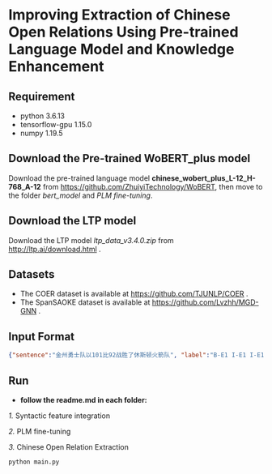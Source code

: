 # Improving Extraction of Chinese Open Relations Using Pre-trained Language Model and Knowledge Enhancement



## Requirement
* python 3.6.13
* tensorflow-gpu 1.15.0
* numpy 1.19.5

## Download the Pre-trained WoBERT_plus model

Download the pre-trained language model  **chinese_wobert_plus_L-12_H-768_A-12** 
from https://github.com/ZhuiyiTechnology/WoBERT, then move to the folder *bert_model* and *PLM fine-tuning*. 

## Download the LTP model
Download the LTP model *ltp_data_v3.4.0.zip* from http://ltp.ai/download.html .

## Datasets
* The COER dataset is available at https://github.com/TJUNLP/COER .
* The SpanSAOKE dataset is available at https://github.com/Lvzhh/MGD-GNN .

## Input Format
```json
{"sentence":"金州勇士队以101比92战胜了休斯顿火箭队", "label":"B-E1 I-E1 I-E1 I-E1 I-E1 O O O O O O O B-R I-R I-R B-E2 I-E2 I-E2 I-E2 I-E2 I-E2"}
```
## Run

* **follow the readme.md in each folder:**

*1.* Syntactic feature integration

*2.* PLM fine-tuning

*3.* Chinese Open Relation Extraction

```shell script
python main.py
```

